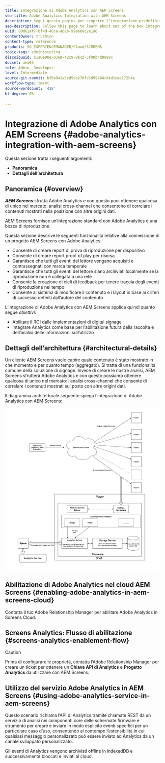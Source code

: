 ```yaml
---
title: Integrazione di Adobe Analytics con AEM Screens
seo-title: Adobe Analytics Integration with AEM Screens
description: Segui questa pagina per scoprire l’integrazione predefinita di AEM Screens con Adobe Analytics e ti fornisce una prova di riproduzione.
seo-description: Follow this page to learn about out of the box integration of AEM Screens with Adobe Analytics and provides you with a proof of play.
uuid: 80d61af7-bf4d-46ca-a026-99a666c2e1a0
contentOwner: trushton
content-type: reference
products: SG_EXPERIENCEMANAGER/Cloud/SCREENS
topic-tags: administering
discoiquuid: b1a0e00e-0368-42c9-8bcd-5f00b4d0990c
docset: aem65
role: Admin, Developer
level: Intermediate
source-git-commit: bf0a841a5cd5eb278fd3d59484c84d1cee172b4e
workflow-type: tm+mt
source-wordcount: '418'
ht-degree: 0%

---
```


# Integrazione di Adobe Analytics con AEM Screens {#adobe-analytics-integration-with-aem-screens}

Questa sezione tratta i seguenti argomenti:

* **Panoramica**
* **Dettagli dell’architettura**

## Panoramica {#overview}

***AEM Screens*** sfrutta Adobe Analytics e con questo puoi ottenere qualcosa di unico nel mercato: analisi cross-channel che consentono di correlare i contenuti mostrati nella posizione con altre origini dati.

AEM Screens fornisce un’integrazione standard con Adobe Analytics e una bozza di riproduzione.

Questa sezione descrive le seguenti funzionalità relative alla connessione di un progetto AEM Screens con Adobe Analytics:

* Consente di creare report di prova di riproduzione per dispositivo
* Consente di creare report proof of play per risorsa
* Garantisce che tutti gli eventi del lettore vengano acquisiti e contrassegnati con marca temporale
* Garantisce che tutti gli eventi del lettore siano archiviati localmente se la riproduzione non è collegata a una rete
* Consente la creazione di cicli di feedback per tenere traccia degli eventi di riproduzione nel tempo
* Consente al sistema di modificare il contenuto e i layout in base ai criteri di successo definiti dall’autore del contenuto

L’integrazione di Adobe Analytics con AEM Screens applica quindi quanto segue *obiettivi*:

* Abilitare il ROI dalle implementazioni di digital signage
* Integrare Analytics come base per l’abilitazione futura della raccolta e dell’analisi delle informazioni sull’utilizzo

## Dettagli dell’architettura {#architectural-details}

Un cliente AEM Screens vuole capire quale contenuto è stato mostrato in che momento e per quanto tempo (aggregato). Si tratta di una funzionalità comune della soluzione di signage. Invece di creare le nostre analisi, AEM Screens sfrutterà Adobe Analytics e con questo possiamo ottenere qualcosa di unico nel mercato: l’analisi cross-channel che consente di correlare i contenuti mostrati sul posto con altre origini dati.

Il diagramma architetturale seguente spiega l’integrazione di Adobe Analytics con AEM Screens:

![Integrazione con Adobe Analytics](/help/screens-cloud/assets/analytics-architecture.png)

## Abilitazione di Adobe Analytics nel cloud AEM Screens {#enabling-adobe-analytics-in-aem-screens-cloud}

Contatta il tuo Adobe Relationship Manager per abilitare Adobe Analytics in Screens Cloud.

## Screens Analytics: Flusso di abilitazione {#screens-analytics-enablement-flow}

>[!CAUTION]
>
>Prima di configurare le proprietà, contatta l’Adobe Relationship Manager per creare un ticket per ottenere un **Chiave API di Analytics** e **Progetto Analytics** da utilizzare con AEM Screens.

## Utilizzo del servizio Adobe Analytics in AEM Screens {#using-adobe-analytics-service-in-aem-screens}

Questo scenario richiama l’API di Analytics tramite chiamate REST da un servizio di analisi nei componenti core delle schermate firmware e strumento per creare e inviare in modo esplicito eventi specifici per un particolare caso d’uso, consentendo al contempo l’estensibilità in cui qualsiasi messaggio personalizzato può essere inviato ad Analytics da un canale sviluppato personalizzato.

Gli eventi di Analytics vengono archiviati offline in indexedDB e successivamente bloccati e inviati al cloud.
